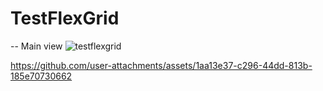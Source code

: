 # TestFlexGrid
-- Main view
![testflexgrid](https://github.com/user-attachments/assets/4055e686-a2f6-48f0-b68d-06c44d6f1d2c)


https://github.com/user-attachments/assets/1aa13e37-c296-44dd-813b-185e70730662

